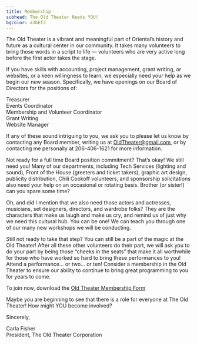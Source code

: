 ```yaml
---
title: Membership
subhead: The Old Theater Needs YOU!
bgcolor: a3bEf3
---
```

         
The Old Theater is a vibrant and meaningful part of Oriental’s history and future as a cultural center in our community.  It takes many volunteers to bring those words in a script to life — volunteers who are very active long before the first actor takes the stage.

If you have skills with accounting, project management, grant writing, or websites, or a keen willingness to learn, we especially need your help as we begin our new season.  Specifically, we have openings on our Board of Directors for the positions of: 

Treasurer    
Events Coordinator  
Membership and Volunteer Coordinator  
Grant Writing  
Website Manager  

If any of these sound intriguing to you, we ask you to please let us know by contacting any Board member, writing us at <a href="mailto:oldtheater@gmail.com">OldTheater@gmail.com</a>, or by contacting me personally at 206-406-1621 for more information. 

Not ready for a full time Board position commitment?  That’s okay!  We still need you!  Many of our departments, including Tech Services (lighting and sound), Front of the House (greeters and ticket takers), graphic art design, publicity distribution, Chili Cookoff volunteers, and sponsorship solicitations also need your help on an occasional or rotating basis.  Brother (or sister!) can you spare some time?

Oh, and did I mention that we also need those actors and actresses, musicians, set designers, directors, and wardrobe folks?  They are the characters that make us laugh and make us cry, and remind us of just why we need this cultural hub.  You can be one!  We can teach you through one of our many new workshops we will be conducting.

Still not ready to take that step?  You can still be a part of the magic at the Old Theater!  After all these other volunteers do their part, we will ask you to do your part by being those “cheeks in the seats” that make it all worthwhile for those who have worked so hard to bring these performances to you!  Attend a performance… or two… or ten!  Consider a membership in the Old Theater to ensure our ability to continue to bring great programming to you for years to come.

To join now, download the <a href ="../pdf/2022_membership_form.pdf" >Old Theater Membership Form</a>

Maybe you are beginning to see that there is a role for everyone at The Old Theater!  How might YOU become involved?


Sincerely,  


Carla Fisher  
President, The Old Theater Corporation  




